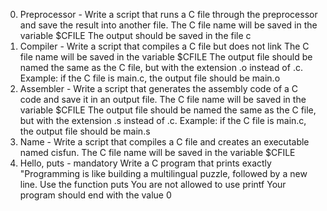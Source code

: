 0. Preprocessor - Write a script that runs a C file through the preprocessor and save the result into another file.
The C file name will be saved in the variable $CFILE
The output should be saved in the file c
1. Compiler - Write a script that compiles a C file but does not link
The C file name will be saved in the variable $CFILE
The output file should be named the same as the C file, but with the extension .o instead of .c.
Example: if the C file is main.c, the output file should be main.o
2. Assembler - Write a script that generates the assembly code of a C code and save it in an output file.
The C file name will be saved in the variable $CFILE
The output file should be named the same as the C file, but with the extension .s instead of .c.
Example: if the C file is main.c, the output file should be main.s
3. Name - Write a script that compiles a C file and creates an executable named cisfun.
The C file name will be saved in the variable $CFILE
4. Hello, puts - mandatory
Write a C program that prints exactly "Programming is like building a multilingual puzzle, followed by a new line.
Use the function puts
You are not allowed to use printf
Your program should end with the value 0
